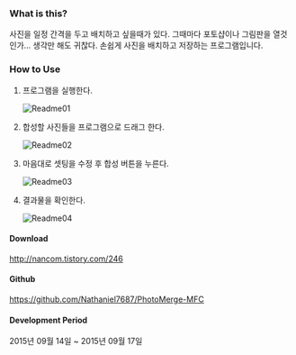 ### What is this?
사진을 일정 간격을 두고 배치하고 싶을때가 있다.
그때마다 포토샵이나 그림판을 열것인가... 생각만 해도 귀찮다.
손쉽게 사진을 배치하고 저장하는 프로그램입니다.



### How to Use
1. 프로그램을 실행한다.

    ![Readme01](http://cfile22.uf.tistory.com/image/2164A53955FAF7DB0398E4)

2. 합성할 사진들을 프로그램으로 드래그 한다.

    ![Readme02](http://cfile27.uf.tistory.com/image/2762FC3955FAF7DD048F99)

3. 마음대로 셋팅을 수정 후 합성 버튼을 누른다.

    ![Readme03](http://cfile4.uf.tistory.com/image/2563083955FAF7DF04846F)

4. 결과물을 확인한다.

    ![Readme04](http://cfile4.uf.tistory.com/image/2564B33955FAF7E1034BF4)



#### Download
http://nancom.tistory.com/246



#### Github
https://github.com/Nathaniel7687/PhotoMerge-MFC



#### Development Period
2015년 09월 14일 ~ 2015년 09월 17일
